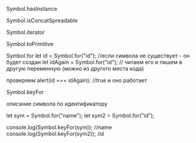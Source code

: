 Symbol.hasInstance

Symbol.isConcatSpreadable

Symbol.iterator

Symbol.toPrimitive

Symbol.for
let id = Symbol.for("id"); //если символа не существует - он будет создан
let idAgain = Symbol.for("id"); // читаем его и пишем в другую переменную (можно из другого места кода)

проверяем
alert(id === idAgain); //true и оно работает

Symbol.keyFor

описание символа по идентификатору

let sym = Symbol.for("name");
let sym2 = Symbol.for("id");

console.log(Symbol.keyFor(sym)); //name
console.log(Symbol.keyFor(sym2)); /id
